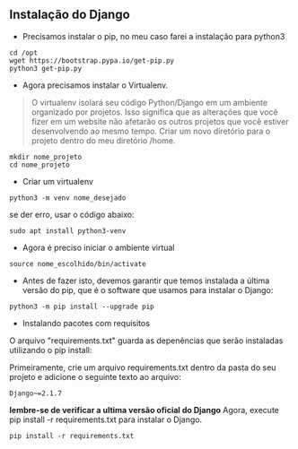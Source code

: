 ## Instalação do Django 

* Precisamos instalar o pip, no meu caso farei a instalação para python3
```
cd /opt
wget https://bootstrap.pypa.io/get-pip.py
python3 get-pip.py
```

* Agora precisamos instalar o Virtualenv.
> O virtualenv isolará seu código Python/Django em um ambiente organizado por projetos. Isso significa que as alterações que você fizer em um website não afetarão os outros projetos que você estiver desenvolvendo ao mesmo tempo.
Criar um novo diretório para o projeto dentro do meu diretório /home.
```
mkdir nome_projeto
cd nome_projeto
```
* Criar um virtualenv
```
python3 -m venv nome_desejado
```
se der erro, usar o código abaixo:
```
sudo apt install python3-venv
```
* Agora é preciso iniciar o ambiente virtual
```
source nome_escolhido/bin/activate
```
* Antes de fazer isto, devemos garantir que temos instalada a última versão do pip, que é o software que usamos para instalar o Django:
```
python3 -m pip install --upgrade pip
```
* Instalando pacotes com requisitos

O arquivo "requirements.txt" guarda as depenências que serão instaladas utilizando o pip install:

Primeiramente, crie um arquivo requirements.txt dentro da pasta do seu projeto
e adicione o seguinte texto ao arquivo:
```
Django~=2.1.7
```
**lembre-se de verificar a ultima versão oficial do Django**
Agora, execute pip install -r requirements.txt para instalar o Django.
```
pip install -r requirements.txt
```

  

